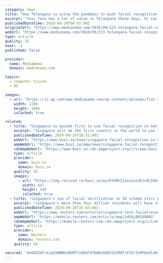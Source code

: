 ```yaml
---
category: news
title: "How Telangana is using the pandemic to push facial recognition tech on its population"
excerpt: "Your face has a lot of value in Telangana these days. It can help you apply for a duplicate or renewed license without ever leaving the house. If you are an intermediate student, it can help you enrol in a degree college,"
publishedDateTime: 2020-09-29T06:07:00Z
originalUrl: "https://www.medianama.com/2020/09/223-telangana-facial-recognition-push-covid19-pandemic/"
webUrl: "https://www.medianama.com/2020/09/223-telangana-facial-recognition-push-covid19-pandemic/"
type: article
quality: 32
heat: -1
published: false

provider:
  name: MediaNama
  domain: medianama.com

topics:
  - Computer Vision
  - AI

images:
  - url: "https://i1.wp.com/www.medianama.com/wp-content/uploads/flat-3252983_1280.png?fit=1280%2C1066&#038;ssl=1"
    width: 1280
    height: 1066
    isCached: true

related:
  - title: "Singapore to become first to use facial recognition in national identity scheme"
    excerpt: "Singapore will be the first country in the world to use facial recognition as part of its national identity scheme. This new technology will"
    publishedDateTime: 2020-09-26T18:51:00Z
    webUrl: "https://www.buzz.ie/news/singapore-facial-recognition-in-national-identity-scheme-390534"
    ampWebUrl: "https://www.buzz.ie/amp/news/singapore-facial-recognition-in-national-identity-scheme-390534"
    cdnAmpWebUrl: "https://www-buzz-ie.cdn.ampproject.org/c/s/www.buzz.ie/amp/news/singapore-facial-recognition-in-national-identity-scheme-390534"
    type: article
    provider:
      name: buzz.ie
      domain: buzz.ie
    quality: 55
    images:
      - url: "https://img.resized.co/buzz_ie/eyJkYXRhIjoie1widXJsXCI6XCJodHRwczpcXFwvXFxcL21lZGlhLmJ1enouaWVcXFwvdXBsb2Fkc1xcXC8yMDIwXFxcLzA5XFxcLzI2MTkyMjM2XFxcL1BBLTU1Mzg0OTQ2LTEwMjR4NjgzLmpwZ1wiLFwid2lkdGhcIjo2NDcsXCJoZWlnaHRcIjozNDAsXCJkZWZhdWx0XCI6XCJodHRwczpcXFwvXFxcL3d3dy5idXp6LmllXFxcL2lcXFwvbm8taW1hZ2UucG5nXCJ9IiwiaGFzaCI6IjI3NjRmYThhZjlhNWIyOWM5MGI5ZDc1ZmQyYTc4NzY5ZTIxN2I1YjIifQ==/pa-55384946-1024x683.jpg"
        width: 647
        height: 340
        isCached: true
  - title: "Singapore's use of facial verification in ID scheme stirs privacy fears"
    excerpt: "Singapore's more than four million residents will have to use facial verification technology to access government services through the national identity scheme, a move criticised as intrusive and heavy-handed by privacy advocates."
    publishedDateTime: 2020-09-28T15:03:00Z
    webUrl: "https://www.reuters.com/article/singapore-tech-facialrecognition-idUSL8N2GO0AS"
    ampWebUrl: "https://mobile.reuters.com/article/amp/idUSL8N2GO0AS"
    cdnAmpWebUrl: "https://mobile-reuters-com.cdn.ampproject.org/c/s/mobile.reuters.com/article/amp/idUSL8N2GO0AS"
    type: article
    provider:
      name: Reuters
      domain: reuters.com
    quality: 54

secured: "4v6XGZ4F/kimISNWBGvRSMT7x9Od797bAKGSUDV3Z1MXTcFlErIsRPQsHluRrHTCINEekTiaDYg4Dk18kgGOMMG37tviRiZs5CqKe5g71+q6YJU1mBlsJVfE2gJ+skMRQn3QNlDjhXmiQey477sTz+1WkgK9WMMtaIH13CdgMYuk2+G8xPecpancIh9ziiMKK2prKgCIjZgdWnGvatM5P1RhiktQ07np411zwX0z3aTX9zK9n2Bb/Pjvbx8RcDwyelSe8BJsj1f8q1oHtZ7tmRYVNkBTEY/CiviKx1dH3+XuPqikba3P61s5f8q0CfMCRATES0qurlEEZKj+mkZyRwnrFME4iKIeAA3cuAUjUn8=;GMIgAqsStseUDSi5z4mEBA=="
---
```


